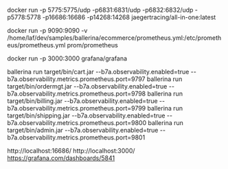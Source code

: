 docker run -p 5775:5775/udp -p6831:6831/udp -p6832:6832/udp -p5778:5778 -p16686:16686 -p14268:14268 jaegertracing/all-in-one:latest

docker run -p 9090:9090 -v /home/laf/dev/samples/ballerina/ecommerce/prometheus.yml:/etc/prometheus/prometheus.yml prom/prometheus

docker run -p 3000:3000 grafana/grafana

ballerina run target/bin/cart.jar --b7a.observability.enabled=true --b7a.observability.metrics.prometheus.port=9797
ballerina run target/bin/ordermgt.jar --b7a.observability.enabled=true --b7a.observability.metrics.prometheus.port=9798
ballerina run target/bin/billing.jar --b7a.observability.enabled=true --b7a.observability.metrics.prometheus.port=9799
ballerina run target/bin/shipping.jar --b7a.observability.enabled=true --b7a.observability.metrics.prometheus.port=9800
ballerina run target/bin/admin.jar --b7a.observability.enabled=true --b7a.observability.metrics.prometheus.port=9801

http://localhost:16686/
http://localhost:3000/
https://grafana.com/dashboards/5841
